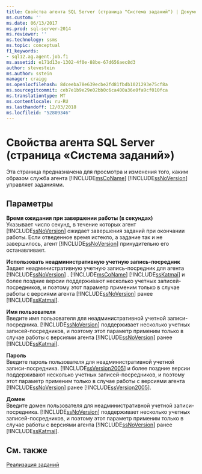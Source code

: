 ```yaml
---
title: Свойства агента SQL Server (страница "Система заданий") | Документация Майкрософт
ms.custom: ''
ms.date: 06/13/2017
ms.prod: sql-server-2014
ms.reviewer: ''
ms.technology: ssms
ms.topic: conceptual
f1_keywords:
- sql12.ag.agent.job.f1
ms.assetid: e171d13e-1302-4f0e-88be-67d656aec8d3
author: stevestein
ms.author: sstein
manager: craigg
ms.openlocfilehash: 8dceeba78e639ecbe2fd81fbdb1021293e75cf8a
ms.sourcegitcommit: ceb7e1b9e29e02bb0c6ca400a36e0fa9cf010fca
ms.translationtype: MT
ms.contentlocale: ru-RU
ms.lasthandoff: 12/03/2018
ms.locfileid: "52809346"
---
```

# <a name="sql-server-agent-properties-job-system-page"></a>Свойства агента SQL Server (страница «Система заданий»)
  Эта страница предназначена для просмотра и изменения того, каким образом служба агента [!INCLUDE[msCoName](../../includes/msconame-md.md)] [!INCLUDE[ssNoVersion](../../includes/ssnoversion-md.md)] управляет заданиями.  
  
## <a name="options"></a>Параметры  
 **Время ожидания при завершении работы (в секундах)**  
 Указывает число секунд, в течение которых агент [!INCLUDE[ssNoVersion](../../includes/ssnoversion-md.md)] ожидает завершения заданий при окончании работы. Если отведенное время истекло, а задание так и не завершилось, агент [!INCLUDE[ssNoVersion](../../includes/ssnoversion-md.md)] принудительно его останавливает.  
  
 **Использовать неадминистративную учетную запись-посредник**  
 Задает неадминистративную учетную запись-посредник для агента [!INCLUDE[ssNoVersion](../../includes/ssnoversion-md.md)] . [!INCLUDE[msCoName](../../includes/msconame-md.md)] [!INCLUDE[ssKatmai](../../includes/sskatmai-md.md)] и более поздние версии поддерживают несколько учетных записей-посредников, и поэтому этот параметр применим только в случае работы с версиями агента [!INCLUDE[ssNoVersion](../../includes/ssnoversion-md.md)] ранее [!INCLUDE[ssKatmai](../../includes/sskatmai-md.md)].  
  
 **Имя пользователя**  
 Введите имя пользователя для неадминистративной учетной записи-посредника. [!INCLUDE[ssNoVersion](../../includes/ssnoversion-md.md)] поддерживает несколько учетных записей-посредников, и поэтому этот параметр применим только в случае работы с версиями агента [!INCLUDE[ssNoVersion](../../includes/ssnoversion-md.md)] ранее [!INCLUDE[ssKatmai](../../includes/sskatmai-md.md)].  
  
 **Пароль**  
 Введите пароль пользователя для неадминистративной учетной записи-посредника. [!INCLUDE[ssVersion2005](../../includes/ssversion2005-md.md)] и более поздние версии поддерживают несколько учетных записей-посредников, и поэтому этот параметр применим только в случае работы с версиями агента [!INCLUDE[ssNoVersion](../../includes/ssnoversion-md.md)] ранее [!INCLUDE[ssVersion2005](../../includes/ssversion2005-md.md)].  
  
 **Домен**  
 Введите домен пользователя для неадминистративной учетной записи-посредника. [!INCLUDE[ssNoVersion](../../includes/ssnoversion-md.md)] поддерживает несколько учетных записей-посредников, и поэтому этот параметр применим только в случае работы с версиями агента [!INCLUDE[ssNoVersion](../../includes/ssnoversion-md.md)] ранее [!INCLUDE[ssKatmai](../../includes/sskatmai-md.md)].  
  
## <a name="see-also"></a>См. также  
 [Реализация заданий](implement-jobs.md)  
  
  
